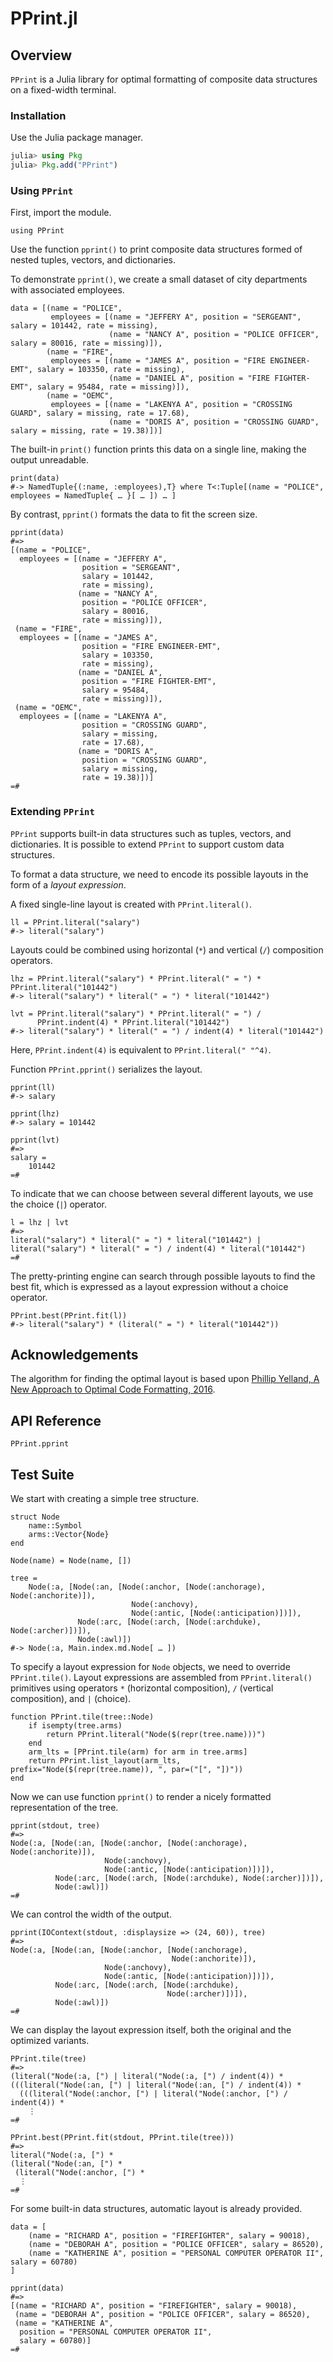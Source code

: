 # PPrint.jl


## Overview

`PPrint` is a Julia library for optimal formatting of composite data structures
on a fixed-width terminal.


### Installation

Use the Julia package manager.

```julia
julia> using Pkg
julia> Pkg.add("PPrint")
```


### Using `PPrint`

First, import the module.

    using PPrint

Use the function `pprint()` to print composite data structures formed of nested
tuples, vectors, and dictionaries.

To demonstrate `pprint()`, we create a small dataset of city departments with
associated employees.

    data = [(name = "POLICE",
             employees = [(name = "JEFFERY A", position = "SERGEANT", salary = 101442, rate = missing),
                          (name = "NANCY A", position = "POLICE OFFICER", salary = 80016, rate = missing)]),
            (name = "FIRE",
             employees = [(name = "JAMES A", position = "FIRE ENGINEER-EMT", salary = 103350, rate = missing),
                          (name = "DANIEL A", position = "FIRE FIGHTER-EMT", salary = 95484, rate = missing)]),
            (name = "OEMC",
             employees = [(name = "LAKENYA A", position = "CROSSING GUARD", salary = missing, rate = 17.68),
                          (name = "DORIS A", position = "CROSSING GUARD", salary = missing, rate = 19.38)])]

The built-in `print()` function prints this data on a single line, making the
output unreadable.

    print(data)
    #-> NamedTuple{(:name, :employees),T} where T<:Tuple[(name = "POLICE", employees = NamedTuple{ … }[ … ]) … ]

By contrast, `pprint()` formats the data to fit the screen size.

    pprint(data)
    #=>
    [(name = "POLICE",
      employees = [(name = "JEFFERY A",
                    position = "SERGEANT",
                    salary = 101442,
                    rate = missing),
                   (name = "NANCY A",
                    position = "POLICE OFFICER",
                    salary = 80016,
                    rate = missing)]),
     (name = "FIRE",
      employees = [(name = "JAMES A",
                    position = "FIRE ENGINEER-EMT",
                    salary = 103350,
                    rate = missing),
                   (name = "DANIEL A",
                    position = "FIRE FIGHTER-EMT",
                    salary = 95484,
                    rate = missing)]),
     (name = "OEMC",
      employees = [(name = "LAKENYA A",
                    position = "CROSSING GUARD",
                    salary = missing,
                    rate = 17.68),
                   (name = "DORIS A",
                    position = "CROSSING GUARD",
                    salary = missing,
                    rate = 19.38)])]
    =#


### Extending `PPrint`

`PPrint` supports built-in data structures such as tuples, vectors, and
dictionaries.  It is possible to extend `PPrint` to support custom data
structures.

To format a data structure, we need to encode its possible layouts in the form
of a *layout expression*.

A fixed single-line layout is created with `PPrint.literal()`.

    ll = PPrint.literal("salary")
    #-> literal("salary")

Layouts could be combined using horizontal (`*`) and vertical (`/`) composition
operators.

    lhz = PPrint.literal("salary") * PPrint.literal(" = ") * PPrint.literal("101442")
    #-> literal("salary") * literal(" = ") * literal("101442")

    lvt = PPrint.literal("salary") * PPrint.literal(" = ") /
          PPrint.indent(4) * PPrint.literal("101442")
    #-> literal("salary") * literal(" = ") / indent(4) * literal("101442")

Here, `PPrint.indent(4)` is equivalent to `PPrint.literal(" "^4)`.

Function `PPrint.pprint()` serializes the layout.

    pprint(ll)
    #-> salary

    pprint(lhz)
    #-> salary = 101442

    pprint(lvt)
    #=>
    salary =
        101442
    =#

To indicate that we can choose between several different layouts, we use the
choice (`|`) operator.

    l = lhz | lvt
    #=>
    literal("salary") * literal(" = ") * literal("101442") |
    literal("salary") * literal(" = ") / indent(4) * literal("101442")
    =#

The pretty-printing engine can search through possible layouts to find the best
fit, which is expressed as a layout expression without a choice operator.

    PPrint.best(PPrint.fit(l))
    #-> literal("salary") * (literal(" = ") * literal("101442"))


## Acknowledgements

The algorithm for finding the optimal layout is based upon
[Phillip Yelland, A New Approach to Optimal Code Formatting, 2016](https://ai.google/research/pubs/pub44667).


## API Reference

```@docs
PPrint.pprint
```


## Test Suite

We start with creating a simple tree structure.

    struct Node
        name::Symbol
        arms::Vector{Node}
    end

    Node(name) = Node(name, [])

    tree =
        Node(:a, [Node(:an, [Node(:anchor, [Node(:anchorage), Node(:anchorite)]),
                               Node(:anchovy),
                               Node(:antic, [Node(:anticipation)])]),
                   Node(:arc, [Node(:arch, [Node(:archduke), Node(:archer)])]),
                   Node(:awl)])
    #-> Node(:a, Main.index.md.Node[ … ])

To specify a layout expression for `Node` objects, we need to override
`PPrint.tile()`.  Layout expressions are assembled from `PPrint.literal()`
primitives using operators `*` (horizontal composition), `/` (vertical
composition), and `|` (choice).

    function PPrint.tile(tree::Node)
        if isempty(tree.arms)
            return PPrint.literal("Node($(repr(tree.name)))")
        end
        arm_lts = [PPrint.tile(arm) for arm in tree.arms]
        return PPrint.list_layout(arm_lts, prefix="Node($(repr(tree.name)), ", par=("[", "])"))
    end

Now we can use function `pprint()` to render a nicely formatted representation
of the tree.

    pprint(stdout, tree)
    #=>
    Node(:a, [Node(:an, [Node(:anchor, [Node(:anchorage), Node(:anchorite)]),
                         Node(:anchovy),
                         Node(:antic, [Node(:anticipation)])]),
              Node(:arc, [Node(:arch, [Node(:archduke), Node(:archer)])]),
              Node(:awl)])
    =#

We can control the width of the output.

    pprint(IOContext(stdout, :displaysize => (24, 60)), tree)
    #=>
    Node(:a, [Node(:an, [Node(:anchor, [Node(:anchorage),
                                        Node(:anchorite)]),
                         Node(:anchovy),
                         Node(:antic, [Node(:anticipation)])]),
              Node(:arc, [Node(:arch, [Node(:archduke),
                                       Node(:archer)])]),
              Node(:awl)])
    =#

We can display the layout expression itself, both the original and the
optimized variants.

    PPrint.tile(tree)
    #=>
    (literal("Node(:a, [") | literal("Node(:a, [") / indent(4)) *
    (((literal("Node(:an, [") | literal("Node(:an, [") / indent(4)) *
      (((literal("Node(:anchor, [") | literal("Node(:anchor, [") / indent(4)) *
        ⋮
    =#

    PPrint.best(PPrint.fit(stdout, PPrint.tile(tree)))
    #=>
    literal("Node(:a, [") *
    (literal("Node(:an, [") *
     (literal("Node(:anchor, [") *
      ⋮
    =#

For some built-in data structures, automatic layout is already provided.

    data = [
        (name = "RICHARD A", position = "FIREFIGHTER", salary = 90018),
        (name = "DEBORAH A", position = "POLICE OFFICER", salary = 86520),
        (name = "KATHERINE A", position = "PERSONAL COMPUTER OPERATOR II", salary = 60780)
    ]

    pprint(data)
    #=>
    [(name = "RICHARD A", position = "FIREFIGHTER", salary = 90018),
     (name = "DEBORAH A", position = "POLICE OFFICER", salary = 86520),
     (name = "KATHERINE A",
      position = "PERSONAL COMPUTER OPERATOR II",
      salary = 60780)]
    =#
